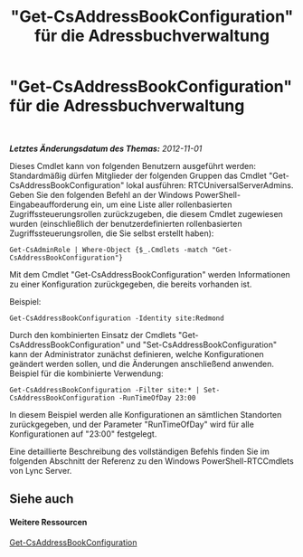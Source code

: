 ﻿---
title: "\"Get-CsAddressBookConfiguration\" für die Adressbuchverwaltung"
TOCTitle: "\"Get-CsAddressBookConfiguration\" für die Adressbuchverwaltung"
ms:assetid: bd62f916-caf3-4e10-ada4-631bbb331ef1
ms:mtpsurl: https://technet.microsoft.com/de-de/library/Gg429721(v=OCS.15)
ms:contentKeyID: 49295248
ms.date: 05/19/2016
mtps_version: v=OCS.15
ms.translationtype: HT
---

# \"Get-CsAddressBookConfiguration\" für die Adressbuchverwaltung

 

_**Letztes Änderungsdatum des Themas:** 2012-11-01_

Dieses Cmdlet kann von folgenden Benutzern ausgeführt werden: Standardmäßig dürfen Mitglieder der folgenden Gruppen das Cmdlet "Get-CsAddressBookConfiguration" lokal ausführen: RTCUniversalServerAdmins. Geben Sie den folgenden Befehl an der Windows PowerShell-Eingabeaufforderung ein, um eine Liste aller rollenbasierten Zugriffssteuerungsrollen zurückzugeben, die diesem Cmdlet zugewiesen wurden (einschließlich der benutzerdefinierten rollenbasierten Zugriffssteuerungsrollen, die Sie selbst erstellt haben):

    Get-CsAdminRole | Where-Object {$_.Cmdlets -match "Get-CsAddressBookConfiguration"}

Mit dem Cmdlet "Get-CsAddressBookConfiguration" werden Informationen zu einer Konfiguration zurückgegeben, die bereits vorhanden ist.

Beispiel:

    Get-CsAddressBookConfiguration -Identity site:Redmond

Durch den kombinierten Einsatz der Cmdlets "Get-CsAddressBookConfiguration" und "Set-CsAddressBookConfiguration" kann der Administrator zunächst definieren, welche Konfigurationen geändert werden sollen, und die Änderungen anschließend anwenden. Beispiel für die kombinierte Verwendung:

    Get-CsAddressBookConfiguration -Filter site:* | Set-CsAddressBookConfiguration -RunTimeOfDay 23:00

In diesem Beispiel werden alle Konfigurationen an sämtlichen Standorten zurückgegeben, und der Parameter "RunTimeOfDay" wird für alle Konfigurationen auf "23:00" festgelegt.

Eine detaillierte Beschreibung des vollständigen Befehls finden Sie im folgenden Abschnitt der Referenz zu den Windows PowerShell-RTCCmdlets von Lync Server.

## Siehe auch

#### Weitere Ressourcen

[Get-CsAddressBookConfiguration](get-csaddressbookconfiguration.md)

